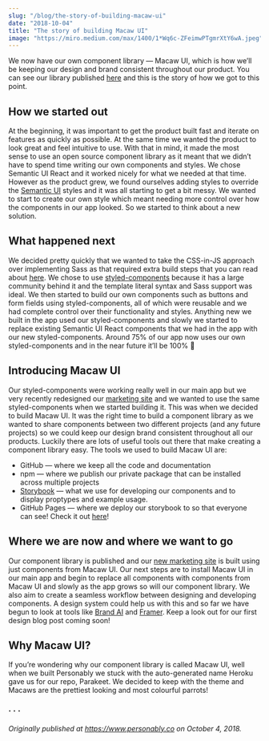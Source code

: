 ```yaml
---
slug: "/blog/the-story-of-building-macaw-ui"
date: "2018-10-04"
title: "The story of building Macaw UI"
image: "https://miro.medium.com/max/1400/1*Wq6c-ZFeimwPTgmrXtY6wA.jpeg"
---
```


We now have our own component library — Macaw UI, which is how we’ll be keeping our design and brand consistent throughout our product. You can see our library published [here](https://personably.github.io/component-library) and this is the story of how we got to this point.

## How we started out

At the beginning, it was important to get the product built fast and iterate on features as quickly as possible. At the same time we wanted the product to look great and feel intuitive to use. With that in mind, it made the most sense to use an open source component library as it meant that we didn’t have to spend time writing our own components and styles. We chose Semantic UI React and it worked nicely for what we needed at that time. However as the product grew, we found ourselves adding styles to override the [Semantic UI](https://react.semantic-ui.com/) styles and it was all starting to get a bit messy. We wanted to start to create our own style which meant needing more control over how the components in our app looked. So we started to think about a new solution.

## What happened next

We decided pretty quickly that we wanted to take the CSS-in-JS approach over implementing Sass as that required extra build steps that you can read about [here](https://github.com/facebook/create-react-app/blob/master/packages/react-scripts/template/README.md#adding-a-css-preprocessor-sass-less-etc). We chose to use [styled-components](https://styled-components.com/) because it has a large community behind it and the template literal syntax and Sass support was ideal. We then started to build our own components such as buttons and form fields using styled-components, all of which were reusable and we had complete control over their functionality and styles. Anything new we built in the app used our styled-components and slowly we started to replace existing Semantic UI React components that we had in the app with our new styled-components. Around 75% of our app now uses our own styled-components and in the near future it’ll be 100% 🎉

## Introducing Macaw UI

Our styled-components were working really well in our main app but we very recently redesigned our [marketing site](https://personably.co/) and we wanted to use the same styled-components when we started building it. This was when we decided to build Macaw UI. It was the right time to build a component library as we wanted to share components between two different projects (and any future projects) so we could keep our design brand consistent throughout all our products. Luckily there are lots of useful tools out there that make creating a component library easy. The tools we used to build Macaw UI are:

- GitHub — where we keep all the code and documentation
- npm — where we publish our private package that can be installed across multiple projects
- [Storybook](https://storybook.js.org/) — what we use for developing our components and to display proptypes and example usage.
- GitHub Pages — where we deploy our storybook to so that everyone can see! Check it out [here](https://personably.github.io/component-library)!

## Where we are now and where we want to go

Our component library is published and our [new marketing site](https://personably.co/) is built using just components from Macaw UI. Our next steps are to install Macaw UI in our main app and begin to replace all components with components from Macaw UI and slowly as the app grows so will our component library. We also aim to create a seamless workflow between designing and developing components. A design system could help us with this and so far we have begun to look at tools like [Brand AI](https://brand.ai) and [Framer](https://www.framer.com/). Keep a look out for our first design blog post coming soon!

## Why Macaw UI?

If you’re wondering why our component library is called Macaw UI, well when we built Personably we stuck with the auto-generated name Heroku gave us for our repo, Parakeet. We decided to keep with the theme and Macaws are the prettiest looking and most colourful parrots!

### · · ·

_Originally published at https://www.personably.co on October 4, 2018._
